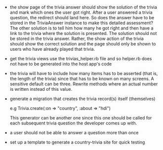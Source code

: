 * the show page of the trivia answer should show the solution of the trivia and mark which ones the user got right. After a user answered a trivia question, the redirect should land here. So does the answer have to be stored in the TriviaAnswer instance to make this detailed assessment? The other solution is to tell him how many he got right and then have a link to the trivia where the solution is presented.
The solution should not be stored in the trivia answer. Rather, the show action of the trivia should show the correct solution and the page should only be shown to users who have already played that trivia.
* get the trivia views use the trivias_helper.rb file and so helper.rb does not have to be generated into the host app's code
* the trivia will have to include how many items has to be asserted (that is, the length of the trivia) since that has to be known on many screens. A sensitive default can be three. Rewrite methods where an actual number is written instead of this value.

* generate a migration that creates the trivia record(s) itself (themselves)

    e.g Trivia.create(:on => "country", :about => "hdi")
    
  This generator can be another one since this one should be called for each subsequent trivia question the developer comes up with.
  
* a user should not be able to answer a question more than once
* set up a template to generate a country-trivia site for quick testing
